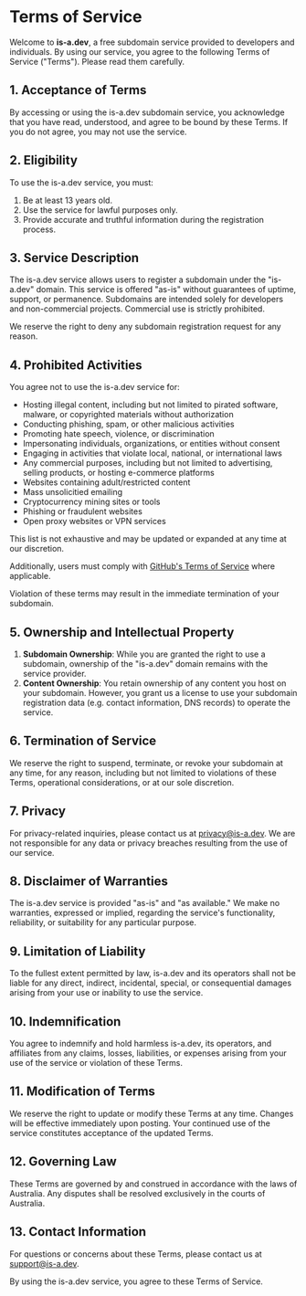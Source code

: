 # Terms of Service
Welcome to **is-a.dev**, a free subdomain service provided to developers and individuals. By using our service, you agree to the following Terms of Service ("Terms"). Please read them carefully.

## 1. Acceptance of Terms
By accessing or using the is-a.dev subdomain service, you acknowledge that you have read, understood, and agree to be bound by these Terms. If you do not agree, you may not use the service.

## 2. Eligibility
To use the is-a.dev service, you must:

1. Be at least 13 years old.
2. Use the service for lawful purposes only.
3. Provide accurate and truthful information during the registration process.

## 3. Service Description
The is-a.dev service allows users to register a subdomain under the "is-a.dev" domain. This service is offered "as-is" without guarantees of uptime, support, or permanence. Subdomains are intended solely for developers and non-commercial projects. Commercial use is strictly prohibited.

We reserve the right to deny any subdomain registration request for any reason. 

## 4. Prohibited Activities
You agree not to use the is-a.dev service for:

- Hosting illegal content, including but not limited to pirated software, malware, or copyrighted materials without authorization
- Conducting phishing, spam, or other malicious activities
- Promoting hate speech, violence, or discrimination
- Impersonating individuals, organizations, or entities without consent
- Engaging in activities that violate local, national, or international laws
- Any commercial purposes, including but not limited to advertising, selling products, or hosting e-commerce platforms
- Websites containing adult/restricted content
- Mass unsolicitied emailing
- Cryptocurrency mining sites or tools
- Phishing or fraudulent websites
- Open proxy websites or VPN services

This list is not exhaustive and may be updated or expanded at any time at our discretion.

Additionally, users must comply with [GitHub's Terms of Service](https://docs.github.com/en/site-policy/github-terms/github-terms-of-service) where applicable.

Violation of these terms may result in the immediate termination of your subdomain.

## 5. Ownership and Intellectual Property
1. **Subdomain Ownership**: While you are granted the right to use a subdomain, ownership of the "is-a.dev" domain remains with the service provider.
2. **Content Ownership**: You retain ownership of any content you host on your subdomain. However, you grant us a license to use your subdomain registration data (e.g. contact information, DNS records) to operate the service.

## 6. Termination of Service
We reserve the right to suspend, terminate, or revoke your subdomain at any time, for any reason, including but not limited to violations of these Terms, operational considerations, or at our sole discretion.

## 7. Privacy
For privacy-related inquiries, please contact us at privacy@is-a.dev. We are not responsible for any data or privacy breaches resulting from the use of our service.

## 8. Disclaimer of Warranties
The is-a.dev service is provided "as-is" and "as available." We make no warranties, expressed or implied, regarding the service's functionality, reliability, or suitability for any particular purpose.

## 9. Limitation of Liability
To the fullest extent permitted by law, is-a.dev and its operators shall not be liable for any direct, indirect, incidental, special, or consequential damages arising from your use or inability to use the service.

## 10. Indemnification
You agree to indemnify and hold harmless is-a.dev, its operators, and affiliates from any claims, losses, liabilities, or expenses arising from your use of the service or violation of these Terms.

## 11. Modification of Terms
We reserve the right to update or modify these Terms at any time. Changes will be effective immediately upon posting. Your continued use of the service constitutes acceptance of the updated Terms.

## 12. Governing Law
These Terms are governed by and construed in accordance with the laws of Australia. Any disputes shall be resolved exclusively in the courts of Australia.

## 13. Contact Information
For questions or concerns about these Terms, please contact us at support@is-a.dev.

By using the is-a.dev service, you agree to these Terms of Service.
